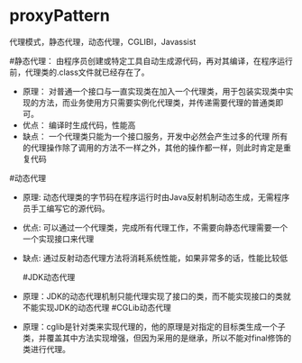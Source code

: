 # proxyPattern
代理模式，静态代理，动态代理，CGLIBI，Javassist

#静态代理：
    由程序员创建或特定工具自动生成源代码，再对其编译，在程序运行前，代理类的.class文件就已经存在了。
* 原理：
    对普通一个接口与一直实现类在加入一个代理类，用于包装实现类中实现的方法，而业务使用方只需要实例化代理类，并传递需要代理的普通类即可。
* 优点：
    编译时生成代码，性能高
* 缺点：
    一个代理类只能为一个接口服务，开发中必然会产生过多的代理
    所有的代理操作除了调用的方法不一样之外，其他的操作都一样，则此时肯定是重复代码
    
#动态代理
* 原理:
    动态代理类的字节码在程序运行时由Java反射机制动态生成，无需程序员手工编写它的源代码。
* 优点:
    可以通过一个代理类，完成所有代理工作，不需要向静态代理需要一个一个实现接口来代理
* 缺点:
    通过反射动态代理方法将消耗系统性能，如果非常多的话，性能比较低
    
    #JDK动态代理
* 原理：JDK的动态代理机制只能代理实现了接口的类，而不能实现接口的类就不能实现JDK的动态代理
    #CGLib动态代理
* 原理：cglib是针对类来实现代理的，他的原理是对指定的目标类生成一个子类，并覆盖其中方法实现增强，但因为采用的是继承，所以不能对final修饰的类进行代理。
